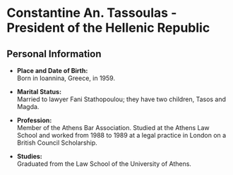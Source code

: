 # Constantine An. Tassoulas - President of the Hellenic Republic

## Personal Information

- **Place and Date of Birth:**  
  Born in Ioannina, Greece, in 1959.

- **Marital Status:**  
  Married to lawyer Fani Stathopoulou; they have two children, Tasos and Magda.

- **Profession:**  
  Member of the Athens Bar Association. Studied at the Athens Law School and worked from 1988 to 1989 at a legal practice in London on a British Council Scholarship.

- **Studies:**  
  Graduated from the Law School of the University of Athens.

